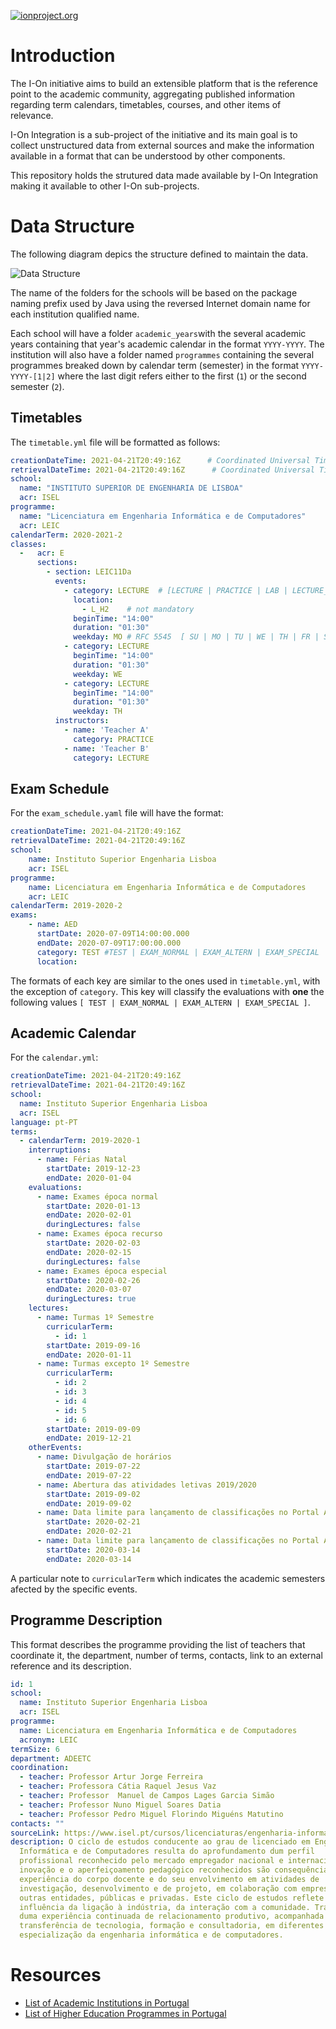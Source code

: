 [![ionproject.org](https://raw.githubusercontent.com/i-on-project/integration/master/img/i-on_logo.png)](https://www.ionproject.org)

# Introduction
The I-On initiative aims to build an extensible platform that is the reference point to the academic community, aggregating published information regarding term calendars, timetables, courses, and other items of relevance.

I-On Integration is a sub-project of the initiative and its main goal is to collect unstructured data from external sources and make the information available in a format that can be understood by other components.

This repository holds the strutured data made available by I-On Integration making it available to other I-On sub-projects.

# Data Structure

The following diagram depics the structure defined to maintain the data.

![Data Structure](https://github.com/i-on-project/integration-data/blob/master/img/I-On_Integration-Data_Structure.png)

The name of the folders for the schools will be based on the package naming prefix used by Java using the reversed Internet domain name for each institution qualified name.

Each school will have a folder `academic_years`with the several academic years containing that year's academic calendar in the format `YYYY-YYYY`. The institution will also have a folder named `programmes` containing the several programmes breaked down by calendar term (semester) in the format `YYYY-YYYY-[1|2]` where the last digit refers either to the first (`1`) or the second semester (`2`).


## Timetables

The `timetable.yml` file will be formatted as follows: 

```yml
creationDateTime: 2021-04-21T20:49:16Z      # Coordinated Universal Time (UTC) - ISO 8601
retrievalDateTime: 2021-04-21T20:49:16Z      # Coordinated Universal Time (UTC) - ISO 8601
school:
  name: "INSTITUTO SUPERIOR DE ENGENHARIA DE LISBOA"
  acr: ISEL
programme:
  name: "Licenciatura em Engenharia Informática e de Computadores"
  acr: LEIC
calendarTerm: 2020-2021-2
classes:
  -   acr: E
      sections:
        - section: LEIC11Da
          events:
            - category: LECTURE  # [LECTURE | PRACTICE | LAB | LECTURE_PRACTICE]
              location:
                - L_H2    # not mandatory
              beginTime: "14:00"
              duration: "01:30"
              weekday: MO # RFC 5545  [ SU | MO | TU | WE | TH | FR | SA ]
            - category: LECTURE
              beginTime: "14:00"
              duration: "01:30"
              weekday: WE
            - category: LECTURE
              beginTime: "14:00"
              duration: "01:30"
              weekday: TH
          instructors:
            - name: 'Teacher A'
              category: PRACTICE
            - name: 'Teacher B'
              category: LECTURE
```

## Exam Schedule

For the `exam_schedule.yaml` file will have the format:

```yml
creationDateTime: 2021-04-21T20:49:16Z
retrievalDateTime: 2021-04-21T20:49:16Z
school:
    name: Instituto Superior Engenharia Lisboa 
    acr: ISEL
programme:
    name: Licenciatura em Engenharia Informática e de Computadores
    acr: LEIC
calendarTerm: 2019-2020-2
exams:
    - name: AED
      startDate: 2020-07-09T14:00:00.000
      endDate: 2020-07-09T17:00:00.000
      category: TEST #TEST | EXAM_NORMAL | EXAM_ALTERN | EXAM_SPECIAL
      location: 
```

The formats of each key are similar to the ones used in `timetable.yml`, with the exception of `category`. This key will classify the evaluations with **one** the following values `[ TEST | EXAM_NORMAL | EXAM_ALTERN | EXAM_SPECIAL ]`.

## Academic Calendar

For the `calendar.yml`:

```yml
creationDateTime: 2021-04-21T20:49:16Z
retrievalDateTime: 2021-04-21T20:49:16Z
school:
  name: Instituto Superior Engenharia Lisboa 
  acr: ISEL
language: pt-PT
terms:
  - calendarTerm: 2019-2020-1
    interruptions:
      - name: Férias Natal
        startDate: 2019-12-23
        endDate: 2020-01-04
    evaluations:
      - name: Exames época normal
        startDate: 2020-01-13
        endDate: 2020-02-01
        duringLectures: false
      - name: Exames época recurso
        startDate: 2020-02-03
        endDate: 2020-02-15
        duringLectures: false
      - name: Exames época especial
        startDate: 2020-02-26
        endDate: 2020-03-07
        duringLectures: true
    lectures:
      - name: Turmas 1º Semestre
        curricularTerm:
          - id: 1
        startDate: 2019-09-16
        endDate: 2020-01-11
      - name: Turmas excepto 1º Semestre
        curricularTerm:
          - id: 2
          - id: 3
          - id: 4
          - id: 5
          - id: 6
        startDate: 2019-09-09
        endDate: 2019-12-21
    otherEvents:
      - name: Divulgação de horários
        startDate: 2019-07-22
        endDate: 2019-07-22
      - name: Abertura das atividades letivas 2019/2020
        startDate: 2019-09-02
        endDate: 2019-09-02
      - name: Data limite para lançamento de classificações no Portal Académico (frequência, exames de época normal e de época de recurso)
        startDate: 2020-02-21
        endDate: 2020-02-21
      - name: Data limite para lançamento de classificações no Portal Académico (época especial)
        startDate: 2020-03-14
        endDate: 2020-03-14
```

A particular note to `curricularTerm` which indicates the academic semesters afected by the specific events.

## Programme Description

This format describes the programme providing the list of teachers that coordinate it, the department, number of terms, contacts, link to an external reference and its description.

```yml
id: 1
school:
  name: Instituto Superior Engenharia Lisboa 
  acr: ISEL
programme:
  name: Licenciatura em Engenharia Informática e de Computadores
  acronym: LEIC
termSize: 6
department: ADEETC
coordination:
  - teacher: Professor Artur Jorge Ferreira
  - teacher: Professora Cátia Raquel Jesus Vaz
  - teacher: Professor  Manuel de Campos Lages Garcia Simão
  - teacher: Professor Nuno Miguel Soares Datia
  - teacher: Professor Pedro Miguel Florindo Miguéns Matutino
contacts: ""
sourceLink: https://www.isel.pt/cursos/licenciaturas/engenharia-informatica-e-de-computadores
description: O ciclo de estudos conducente ao grau de licenciado em Engenharia
  Informática e de Computadores resulta do aprofundamento dum perfil
  profissional reconhecido pelo mercado empregador nacional e internacional. A
  inovação e o aperfeiçoamento pedagógico reconhecidos são consequência da vasta
  experiência do corpo docente e do seu envolvimento em atividades de
  investigação, desenvolvimento e de projeto, em colaboração com empresas e
  outras entidades, públicas e privadas. Este ciclo de estudos reflete a
  influência da ligação à indústria, da interação com a comunidade. Trata-se
  duma experiência continuada de relacionamento produtivo, acompanhada pela
  transferência de tecnologia, formação e consultadoria, em diferentes áreas de
  especialização da engenharia informática e de computadores.
```


# Resources
* [List of Academic Institutions in Portugal](https://www.dges.gov.pt/guias/indest.asp)
* [List of Higher Education Programmes in Portugal](https://www.dges.gov.pt/guias/indcurso.asp)
